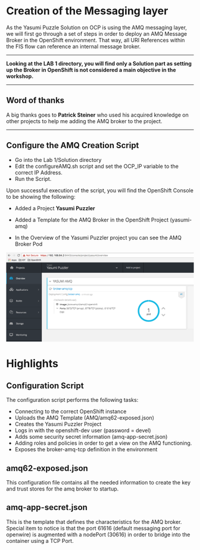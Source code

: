 # Creation of the Messaging layer

As the Yasumi Puzzle Solution on OCP is using the AMQ messaging layer, we will first go through a set of steps in order to deploy an AMQ Message Broker in the OpenShift environment. That way, all URI References within the FIS flow can reference an internal message broker.

---

**Looking at the LAB 1 directory, you will find only a Solution part as setting up the Broker in OpenShift is not considered a main objective in the workshop.**

---

## Word of thanks

A big thanks goes to **Patrick Steiner** who used his acquired knowledge on other projects to help me adding the AMQ broker to the project.

---

## Configure the AMQ Creation Script

* Go into the Lab 1/Solution directory
* Edit the configureAMQ.sh script and set the OCP\_IP variable to the correct IP Address.
* Run the Script.

Upon successful execution of the script, you will find the OpenShift Console to be showing the following:

* Added a Project **Yasumi Puzzler**
* Added a Template for the AMQ Broker in the OpenShift Project \(yasumi-amq\)

* In the Overview of the Yasumi Puzzler project you can see the AMQ Broker Pod

![](/assets/AMQBrokerPod.png)

# Highlights

## Configuration Script

The configuration script performs the following tasks:

* Connecting to the correct OpenShift instance
* Uploads the AMQ Template \(AMQ/amq62-exposed.json\)
* Creates the Yasumi Puzzler Project
* Logs in with the openshift-dev user \(password = devel\)
* Adds some security secret information \(amq-app-secret.json\)
* Adding roles and policies in order to get a view on the AMQ functioning.
* Exposes the broker-amq-tcp definition in the environment

## amq62-exposed.json

This configuration file contains all the needed information to create the key and trust stores for the amq broker to startup.

## amq-app-secret.json

This is the template that defines the characteristics for the AMQ broker. Special item to notice is that the port 61616 \(default messaging port for openwire\) is augmented with a nodePort \(30616\) in order to bridge into the container using a TCP Port.

